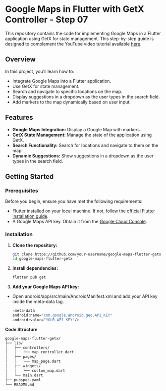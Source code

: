 # Google Maps in Flutter with GetX Controller - Step 07

This repository contains the code for implementing Google Maps in a Flutter application using GetX for state management. This step-by-step guide is designed to complement the YouTube video tutorial available [here](https://youtu.be/your-video-link).

## Overview

In this project, you'll learn how to:

- Integrate Google Maps into a Flutter application.
- Use GetX for state management.
- Search and navigate to specific locations on the map.
- Display suggestions in a dropdown as the user types in the search field.
- Add markers to the map dynamically based on user input.

## Features

- **Google Maps Integration:** Display a Google Map with markers.
- **GetX State Management:** Manage the state of the application using GetX.
- **Search Functionality:** Search for locations and navigate to them on the map.
- **Dynamic Suggestions:** Show suggestions in a dropdown as the user types in the search field.

## Getting Started

### Prerequisites

Before you begin, ensure you have met the following requirements:

- Flutter installed on your local machine. If not, follow the [official Flutter installation guide](https://flutter.dev/docs/get-started/install).
- A Google Maps API key. Obtain it from the [Google Cloud Console](https://console.cloud.google.com/).

### Installation

1. **Clone the repository:**
   ```bash
   git clone https://github.com/your-username/google-maps-flutter-getx.git
   cd google-maps-flutter-getx
   ```

2. **Install dependencies:**
   ```bash
   flutter pub get

   ```

3. **Add your Google Maps API key:**
* Open android/app/src/main/AndroidManifest.xml and add your API key inside the meta-data tag.

   ```bash
   <meta-data
  android:name="com.google.android.geo.API_KEY"
  android:value="YOUR_API_KEY"/>
   ```

**Code Structure** 

   ```bash
   google-maps-flutter-getx/
   ├── lib/
   │   ├── controllers/
   │   │   └── map_controller.dart
   │   ├── pages/
   │   │   └── map_page.dart
   │   ├── widgets/
   │   │   └── custom_map.dart
   │   └── main.dart
   ├── pubspec.yaml
   └── README.md
   ```

